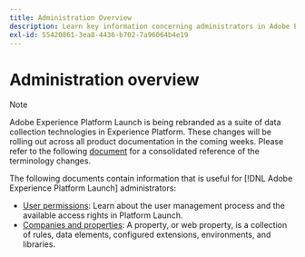 ```yaml
---
title: Administration Overview
description: Learn key information concerning administrators in Adobe Experience Platform Launch.
exl-id: 55420861-3ea8-4436-b702-7a96064b4e19
---
```

# Administration overview

>[!NOTE]
>
>Adobe Experience Platform Launch is being rebranded as a suite of data collection technologies in Experience Platform. These changes will be rolling out across all product documentation in the coming weeks. Please refer to the following [document](../../launch-term-updates.md) for a consolidated reference of the terminology changes.

The following documents contain information that is useful for [!DNL Adobe Experience Platform Launch] administrators:

* [User permissions](user-permissions.md): Learn about the user management process and the available access rights in Platform Launch.
* [Companies and properties](properties.md): A property, or web property, is a collection of rules, data elements, configured extensions, environments, and libraries.
